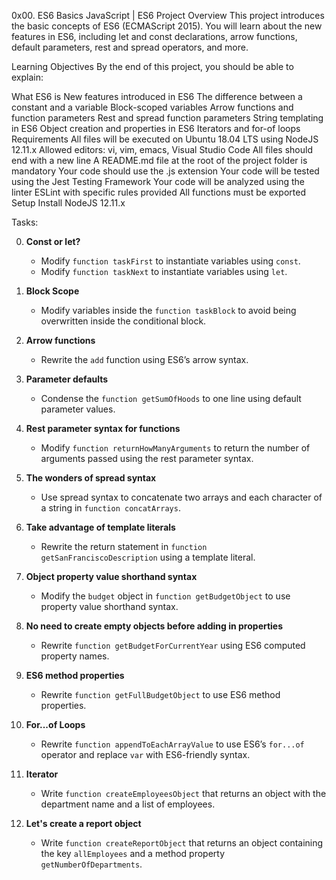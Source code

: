 0x00. ES6 Basics
JavaScript | ES6
Project Overview
This project introduces the basic concepts of ES6 (ECMAScript 2015). You will learn about the new features in ES6, including let and const declarations, arrow functions, default parameters, rest and spread operators, and more.

Learning Objectives
By the end of this project, you should be able to explain:

What ES6 is
New features introduced in ES6
The difference between a constant and a variable
Block-scoped variables
Arrow functions and function parameters
Rest and spread function parameters
String templating in ES6
Object creation and properties in ES6
Iterators and for-of loops
Requirements
All files will be executed on Ubuntu 18.04 LTS using NodeJS 12.11.x
Allowed editors: vi, vim, emacs, Visual Studio Code
All files should end with a new line
A README.md file at the root of the project folder is mandatory
Your code should use the .js extension
Your code will be tested using the Jest Testing Framework
Your code will be analyzed using the linter ESLint with specific rules provided
All functions must be exported
Setup
Install NodeJS 12.11.x

Tasks:

0. **Const or let?**
   - Modify `function taskFirst` to instantiate variables using `const`.
   - Modify `function taskNext` to instantiate variables using `let`.

1. **Block Scope**
   - Modify variables inside the `function taskBlock` to avoid being overwritten inside the conditional block.

2. **Arrow functions**
   - Rewrite the `add` function using ES6’s arrow syntax.

3. **Parameter defaults**
   - Condense the `function getSumOfHoods` to one line using default parameter values.

4. **Rest parameter syntax for functions**
   - Modify `function returnHowManyArguments` to return the number of arguments passed using the rest parameter syntax.

5. **The wonders of spread syntax**
   - Use spread syntax to concatenate two arrays and each character of a string in `function concatArrays`.

6. **Take advantage of template literals**
   - Rewrite the return statement in `function getSanFranciscoDescription` using a template literal.

7. **Object property value shorthand syntax**
   - Modify the `budget` object in `function getBudgetObject` to use property value shorthand syntax.

8. **No need to create empty objects before adding in properties**
   - Rewrite `function getBudgetForCurrentYear` using ES6 computed property names.

9. **ES6 method properties**
   - Rewrite `function getFullBudgetObject` to use ES6 method properties.

10. **For...of Loops**
    - Rewrite `function appendToEachArrayValue` to use ES6’s `for...of` operator and replace `var` with ES6-friendly syntax.

11. **Iterator**
    - Write `function createEmployeesObject` that returns an object with the department name and a list of employees.

12. **Let's create a report object**
    - Write `function createReportObject` that returns an object containing the key `allEmployees` and a method property `getNumberOfDepartments`.

